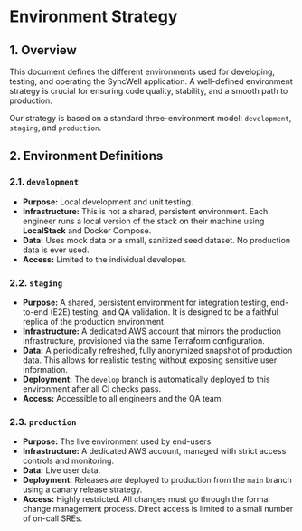 # Environment Strategy

## 1. Overview
This document defines the different environments used for developing, testing, and operating the SyncWell application. A well-defined environment strategy is crucial for ensuring code quality, stability, and a smooth path to production.

Our strategy is based on a standard three-environment model: `development`, `staging`, and `production`.

## 2. Environment Definitions

### 2.1. `development`
*   **Purpose:** Local development and unit testing.
*   **Infrastructure:** This is not a shared, persistent environment. Each engineer runs a local version of the stack on their machine using **LocalStack** and Docker Compose.
*   **Data:** Uses mock data or a small, sanitized seed dataset. No production data is ever used.
*   **Access:** Limited to the individual developer.

### 2.2. `staging`
*   **Purpose:** A shared, persistent environment for integration testing, end-to-end (E2E) testing, and QA validation. It is designed to be a faithful replica of the production environment.
*   **Infrastructure:** A dedicated AWS account that mirrors the production infrastructure, provisioned via the same Terraform configuration.
*   **Data:** A periodically refreshed, fully anonymized snapshot of production data. This allows for realistic testing without exposing sensitive user information.
*   **Deployment:** The `develop` branch is automatically deployed to this environment after all CI checks pass.
*   **Access:** Accessible to all engineers and the QA team.

### 2.3. `production`
*   **Purpose:** The live environment used by end-users.
*   **Infrastructure:** A dedicated AWS account, managed with strict access controls and monitoring.
*   **Data:** Live user data.
*   **Deployment:** Releases are deployed to production from the `main` branch using a canary release strategy.
*   **Access:** Highly restricted. All changes must go through the formal change management process. Direct access is limited to a small number of on-call SREs.

